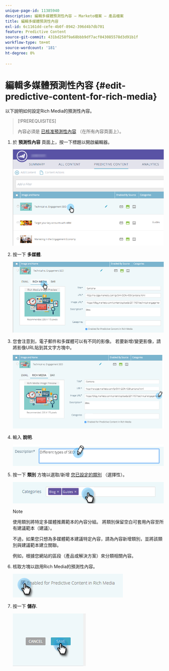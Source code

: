 ```yaml
---
unique-page-id: 11385940
description: 編輯多媒體預測性內容 — Marketo檔案 — 產品檔案
title: 編輯多媒體預測性內容
exl-id: 6c1161dd-cefe-4b0f-8942-396d4b7db701
feature: Predictive Content
source-git-commit: 431bd258f9a68bbb9df7acf043085578d3d91b1f
workflow-type: tm+mt
source-wordcount: '181'
ht-degree: 0%

---
```


# 編輯多媒體預測性內容 {#edit-predictive-content-for-rich-media}

以下說明如何設定Rich Media的預測性內容。

>[!PREREQUISITES]
>
>內容必須是 [已核准預測性內容](/help/marketo/product-docs/predictive-content/working-with-all-content/approve-a-title-for-predictive-content.md) （在所有內容頁面上）。

1. 於 **預測性內容** 頁面上，按一下標題以開啟編輯器。

   ![](assets/image2017-10-3-9-3a40-3a38.png)

1. 按一下 **多媒體**.

   ![](assets/image2017-10-3-9-3a41-3a33.png)

1. 您會注意到，電子郵件和多媒體可以有不同的影像。 若要新增/變更影像，請將影像URL貼到其文字方塊中。

   ![](assets/image2017-10-3-9-3a42-3a20.png)

1. 輸入 **說明**.

   ![](assets/image2017-10-3-9-3a43-3a43.png)

1. 按一下 **類別** 方塊以選取/新增 [您已設定的類別](/help/marketo/product-docs/predictive-content/getting-started/set-up-categories.md) （選擇性）。

   ![](assets/image2017-10-3-9-3a55-3a57.png)

   >[!NOTE]
   >
   >使用類別將特定多媒體推薦範本的內容分組。 將類別保留空白可套用內容至所有建議範本（建議）。
   >
   >不過，如果您只想為多媒體範本建議特定內容，請為內容新增類別，並將該類別與建議範本建立關聯。
   >
   >例如，根據您網站的區段（產品或解決方案）來分類相關內容。

1. 核取方塊以啟用Rich Media的預測性內容。

   ![](assets/six-1.png)

1. 按一下 **儲存**.

   ![](assets/save.png)

